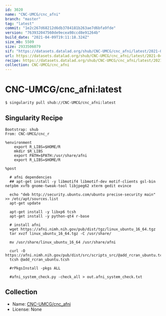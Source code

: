 ```yaml
---
id: 3020
name: "CNC-UMCG/cnc_afni"
branch: "master"
tag: "latest"
commit: "1e2c267d68212d6db3784181b263ae7d6bfa9fde"
version: "763932047560de9ecea98ccd8e91264b"
build_date: "2021-04-09T19:11:18.324Z"
size_mb: 5509
size: 2933506079
sif: "https://datasets.datalad.org/shub/CNC-UMCG/cnc_afni/latest/2021-04-09-1e2c267d-76393204/763932047560de9ecea98ccd8e91264b.simg"
url: https://datasets.datalad.org/shub/CNC-UMCG/cnc_afni/latest/2021-04-09-1e2c267d-76393204/
recipe: https://datasets.datalad.org/shub/CNC-UMCG/cnc_afni/latest/2021-04-09-1e2c267d-76393204/Singularity
collection: CNC-UMCG/cnc_afni
---
```


# CNC-UMCG/cnc_afni:latest

```bash
$ singularity pull shub://CNC-UMCG/cnc_afni:latest
```

## Singularity Recipe

```singularity
Bootstrap: shub
From: CNC-UMCG/cnc_r

%environment
    export R_LIBS=$HOME/R
    mkdir $R_LIBS
    export PATH=$PATH:/usr/share/afni
    export R_LIBS=$HOME/R
    
%post

  # afni dependencies
  ## apt-get install -y libmotif4 libmotif-dev motif-clients gsl-bin netpbm xvfb gnome-tweak-tool libjpeg62 xterm gedit evince
  
  echo "deb http://security.ubuntu.com/ubuntu precise-security main" >> /etc/apt/sources.list
  apt-get update
  
  apt-get install -y libxp6 tcsh
  apt-get install -y python-qt4 r-base
  
  # install afni
  wget https://afni.nimh.nih.gov/pub/dist/tgz/linux_ubuntu_16_64.tgz
  tar xvzf linux_ubuntu_16_64.tgz -C /usr/share/
    
  mv /usr/share/linux_ubuntu_16_64 /usr/share/afni   
  
  curl -O https://afni.nimh.nih.gov/pub/dist/src/scripts_src/@add_rcran_ubuntu.tcsh
  tcsh @add_rcran_ubuntu.tcsh

  #rPkgsInstall -pkgs ALL

  #afni_system_check.py -check_all > out.afni_system_check.txt
```

## Collection

 - Name: [CNC-UMCG/cnc_afni](https://github.com/CNC-UMCG/cnc_afni)
 - License: None

